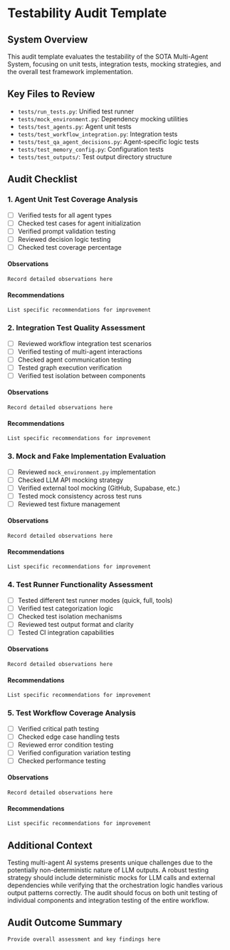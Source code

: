 # Testability Audit Template

## System Overview
This audit template evaluates the testability of the SOTA Multi-Agent System, focusing on unit tests, integration tests, mocking strategies, and the overall test framework implementation.

## Key Files to Review
- `tests/run_tests.py`: Unified test runner
- `tests/mock_environment.py`: Dependency mocking utilities
- `tests/test_agents.py`: Agent unit tests
- `tests/test_workflow_integration.py`: Integration tests
- `tests/test_qa_agent_decisions.py`: Agent-specific logic tests
- `tests/test_memory_config.py`: Configuration tests
- `tests/test_outputs/`: Test output directory structure

## Audit Checklist

### 1. Agent Unit Test Coverage Analysis
- [ ] Verified tests for all agent types
- [ ] Checked test cases for agent initialization
- [ ] Verified prompt validation testing
- [ ] Reviewed decision logic testing
- [ ] Checked test coverage percentage

#### Observations
```
Record detailed observations here
```

#### Recommendations
```
List specific recommendations for improvement
```

### 2. Integration Test Quality Assessment
- [ ] Reviewed workflow integration test scenarios
- [ ] Verified testing of multi-agent interactions
- [ ] Checked agent communication testing
- [ ] Tested graph execution verification
- [ ] Verified test isolation between components

#### Observations
```
Record detailed observations here
```

#### Recommendations
```
List specific recommendations for improvement
```

### 3. Mock and Fake Implementation Evaluation
- [ ] Reviewed `mock_environment.py` implementation
- [ ] Checked LLM API mocking strategy
- [ ] Verified external tool mocking (GitHub, Supabase, etc.)
- [ ] Tested mock consistency across test runs
- [ ] Reviewed test fixture management

#### Observations
```
Record detailed observations here
```

#### Recommendations
```
List specific recommendations for improvement
```

### 4. Test Runner Functionality Assessment
- [ ] Tested different test runner modes (quick, full, tools)
- [ ] Verified test categorization logic
- [ ] Checked test isolation mechanisms
- [ ] Reviewed test output format and clarity
- [ ] Tested CI integration capabilities

#### Observations
```
Record detailed observations here
```

#### Recommendations
```
List specific recommendations for improvement
```

### 5. Test Workflow Coverage Analysis
- [ ] Verified critical path testing
- [ ] Checked edge case handling tests
- [ ] Reviewed error condition testing
- [ ] Verified configuration variation testing
- [ ] Checked performance testing

#### Observations
```
Record detailed observations here
```

#### Recommendations
```
List specific recommendations for improvement
```

## Additional Context
Testing multi-agent AI systems presents unique challenges due to the potentially non-deterministic nature of LLM outputs. A robust testing strategy should include deterministic mocks for LLM calls and external dependencies while verifying that the orchestration logic handles various output patterns correctly. The audit should focus on both unit testing of individual components and integration testing of the entire workflow.

## Audit Outcome Summary
```
Provide overall assessment and key findings here
```
